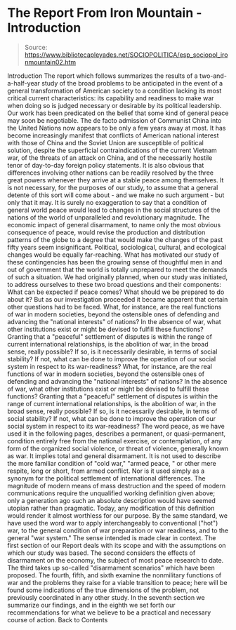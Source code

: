 # The Report From Iron Mountain - Introduction

> Source: https://www.bibliotecapleyades.net/SOCIOPOLITICA/esp_sociopol_ironmountain02.htm

Introduction
The report which follows summarizes the results of a two-and-a-half-year study of the broad problems to be anticipated in the event of a general transformation of American society to a condition lacking its most critical current characteristics:
its capability and readiness to make war when doing so is judged necessary or desirable by its political leadership.
Our work has been predicated on the belief that some kind of general peace may soon be negotiable.
The de facto admission of Communist China into the United Nations now appears to be only a few years away at most. It has become increasingly manifest that conflicts of American national interest with those of China and the Soviet Union are susceptible of political solution, despite the superficial contraindications of the current Vietnam war, of the threats of an attack on China, and of the necessarily hostile tenor of day-to-day foreign policy statements.
It is also obvious that differences involving other nations can be readily resolved by the three great powers whenever they arrive at a stable peace among themselves. It is not necessary, for the purposes of our study, to assume that a general detente of this sort will come about - and we make no such argument - but only that it may. It is surely no exaggeration to say that a condition of general world peace would lead to changes in the social structures of the nations of the world of unparalleled and revolutionary magnitude. The economic impact of general disarmament, to name only the most obvious consequence of peace, would revise the production and distribution patterns of the globe to a degree that would make the changes of the past fifty years seem insignificant.
Political, sociological, cultural, and ecological changes would be equally far-reaching. What has motivated our study of these contingencies has been the growing sense of thoughtful men in and out of government that the world is totally unprepared to meet the demands of such a situation. We had originally planned, when our study was initiated, to address ourselves to these two broad questions and their components:
What can be expected if peace comes? What should we be prepared to do about it?
But as our investigation proceeded it became apparent that certain other questions had to be faced.
What, for instance, are the real functions of war in modern societies, beyond the ostensible ones of defending and advancing the "national interests" of nations? In the absence of war, what other institutions exist or might be devised to fulfill these functions? Granting that a "peaceful" settlement of disputes is within the range of current international relationships, is the abolition of war, in the broad sense, really possible? If so, is it necessarily desirable, in terms of social stability? If not, what can be done to improve the operation of our social system in respect to its war-readiness?
What, for instance, are the real functions of war in modern societies, beyond the ostensible ones of defending and advancing the "national interests" of nations?
In the absence of war, what other institutions exist or might be devised to fulfill these functions?
Granting that a "peaceful" settlement of disputes is within the range of current international relationships, is the abolition of war, in the broad sense, really possible?
If so, is it necessarily desirable, in terms of social stability?
If not, what can be done to improve the operation of our social system in respect to its war-readiness?
The word peace, as we have used it in the following pages, describes a permanent, or quasi-permanent, condition entirely free from the national exercise, or contemplation, of any form of the organized social violence, or threat of violence, generally known as war.
It implies total and general disarmament. It is not used to describe the more familiar condition of "cold war," "armed peace, " or other mere respite, long or short, from armed conflict. Nor is it used simply as a synonym for the political settlement of international differences.
The magnitude of modern means of mass destruction and the speed of modern communications require the unqualified working definition given above; only a generation ago such an absolute description would have seemed utopian rather than pragmatic. Today, any modification of this definition would render it almost worthless for our purpose.
By the same standard, we have used the word war to apply interchangeably to conventional ("hot") war, to the general condition of war preparation or war readiness, and to the general "war system." The sense intended is made clear in context. The first section of our Report deals with its scope and with the assumptions on which our study was based. The second considers the effects of disarmament on the economy, the subject of most peace research to date. The third takes up so-called "disarmament scenarios" which have been proposed.
The fourth, fifth, and sixth examine the nonmilitary functions of war and the problems they raise for a viable transition to peace; here will be found some indications of the true dimensions of the problem, not previously coordinated in any other study.
In the seventh section we summarize our findings, and in the eighth we set forth our recommendations for what we believe to be a practical and necessary course of action.
Back to Contents
